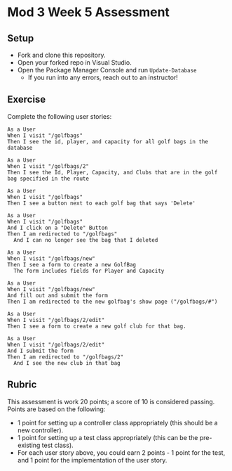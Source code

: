 # Mod 3 Week 5 Assessment

## Setup
* Fork and clone this repository.
* Open your forked repo in Visual Studio.
* Open the Package Manager Console and run `Update-Database`
  * If you run into any errors, reach out to an instructor!

## Exercise

Complete the following user stories:

```
As a User
When I visit "/golfbags"
Then I see the id, player, and capacity for all golf bags in the database
```

```
As a User
When I visit "/golfbags/2"
Then I see the Id, Player, Capacity, and Clubs that are in the golf bag specified in the route
```

```
As a User
When I visit "/golfbags"
Then I see a button next to each golf bag that says 'Delete'
```

```
As a User
When I visit "/golfbags"
And I click on a "Delete" Button
Then I am redirected to "/golfbags"
  And I can no longer see the bag that I deleted
```

```
As a User
When I visit "/golfbags/new"
Then I see a form to create a new GolfBag
  The form includes fields for Player and Capacity
```

```
As a User
When I visit "/golfbags/new"
And fill out and submit the form
Then I am redirected to the new golfbag's show page ("/golfbags/#")
```

```
As a User
When I visit "/golfbags/2/edit"
Then I see a form to create a new golf club for that bag.
```

```
As a User
When I visit "/golfbags/2/edit"
And I submit the form
Then I am redirected to "/golfbags/2"
  And I see the new club in that bag
```

## Rubric
This assessment is work 20 points; a score of 10 is considered passing. Points are based on the following:
* 1 point for setting up a controller class appropriately (this should be a new controller).
* 1 point for setting up a test class appropriately (this can be the pre-existing test class).
* For each user story above, you could earn 2 points - 1 point for the test, and 1 point for the implementation of the user story.
